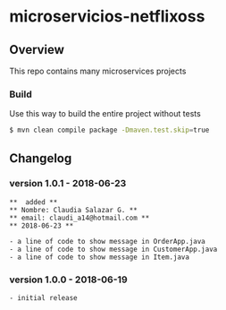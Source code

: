 # microservicios-netflixoss

## Overview

This repo contains many microservices projects

### Build
Use this way to build the entire project without tests

```bash
$ mvn clean compile package -Dmaven.test.skip=true
```

## Changelog ##
  
  ### version 1.0.1 - 2018-06-23

    **  added **
    ** Nombre: Claudia Salazar G. **
    ** email: claudi_a14@hotmail.com **
    ** 2018-06-23 **
    
    - a line of code to show message in OrderApp.java
    - a line of code to show message in CustomerApp.java
    - a line of code to show message in Item.java

  ### version 1.0.0 - 2018-06-19

    - initial release
